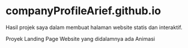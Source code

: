 # companyProfileArief.github.io
Hasil projek saya dalam membuat halaman website statis dan interaktif.


Proyek Landing Page Website yang didalamnya ada Animasi

